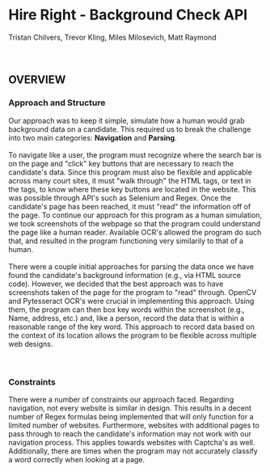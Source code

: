 # Hire Right - Background Check API
Tristan Chilvers, Trevor Kling, Miles Milosevich, Matt Raymond
<br/><br/><br/>

## OVERVIEW
### Approach and Structure
Our approach was to keep it simple, simulate how a human would grab background data on a candidate. This required us to break the challenge into two main categories: **Navigation** and **Parsing**. 
<br/><br/>
To navigate like a user, the program must recognize where the search bar is on the page and "click" key buttons that are necessary to reach the candidate's data. Since this program must also be flexible and applicable across many court sites, it must "walk through" the HTML tags, or text in the tags, to know where these key buttons are located in the website. This was possible through API's such as Selenium and Regex. Once the candidate's page has been reached, it must "read" the information off of the page. To continue our approach for this program as a human simulation, we took screenshots of the webpage so that the program could understand the page like a human reader. Available OCR's allowed the program do such that, and resulted in the program functioning very similarily to that of a human.
<br/><br/>
There were a couple initial approaches for parsing the data once we have found the candidate's background information (e.g., via HTML source code). However, we decided that the best approach was to have screenshots taken of the page for the program to "read" through. OpenCV and Pytesseract OCR's were crucial in implementing this approach. Using them, the program can then box key words within the screenshot (e.g., Name, address, etc.) and, like a person, record the data that is within a reasonable range of the key word. This approach to record data based on the context of its location allows the program to be flexible across multiple web designs.
<br/><br/><br/>
### Constraints
There were a number of constraints our approach faced. Regarding navigation, not every website is similar in design. This results in a decent number of Regex formulas being implemented that will only function for a limited number of websites. Furthermore, websites with additional pages to pass through to reach the candidate's information may not work with our navigation process. This applies towards websites with Captcha's as well. Additionally, there are times when the program may not accurately classify a word correctly when looking at a page.

